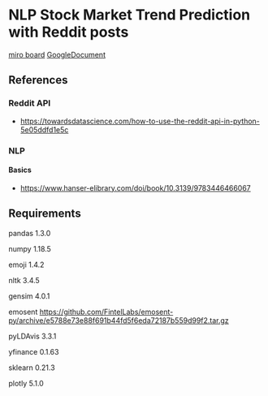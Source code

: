 # NLP Stock Market Trend Prediction with Reddit posts

[miro board](https://miro.com/app/board/o9J_lBDvOuI=/)
[GoogleDocument](https://docs.google.com/document/d/1Dql86FyeYnEGRnSwgSojlopqGhaHTKbB_7qFb4Vx1gs/edit?usp=sharing)

## References

### Reddit API

* https://towardsdatascience.com/how-to-use-the-reddit-api-in-python-5e05ddfd1e5c

### NLP

#### Basics

* https://www.hanser-elibrary.com/doi/book/10.3139/9783446466067

## Requirements

pandas 1.3.0

numpy 1.18.5

emoji 1.4.2

nltk 3.4.5

gensim 4.0.1

emosent https://github.com/FintelLabs/emosent-py/archive/e5788e73e88f691b44fd5f6eda72187b559d99f2.tar.gz

pyLDAvis 3.3.1

yfinance 0.1.63

sklearn 0.21.3

plotly 5.1.0

